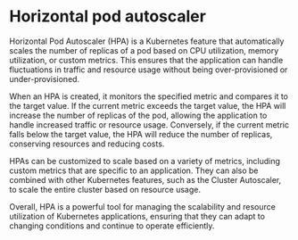 # Horizontal pod autoscaler
Horizontal Pod Autoscaler (HPA) is a Kubernetes feature that automatically scales the number of replicas of a pod based on CPU utilization, memory utilization, or custom metrics. This ensures that the application can handle fluctuations in traffic and resource usage without being over-provisioned or under-provisioned.

When an HPA is created, it monitors the specified metric and compares it to the target value. If the current metric exceeds the target value, the HPA will increase the number of replicas of the pod, allowing the application to handle increased traffic or resource usage. Conversely, if the current metric falls below the target value, the HPA will reduce the number of replicas, conserving resources and reducing costs.

HPAs can be customized to scale based on a variety of metrics, including custom metrics that are specific to an application. They can also be combined with other Kubernetes features, such as the Cluster Autoscaler, to scale the entire cluster based on resource usage.

Overall, HPA is a powerful tool for managing the scalability and resource utilization of Kubernetes applications, ensuring that they can adapt to changing conditions and continue to operate efficiently.